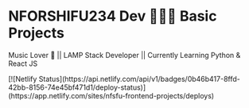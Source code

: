 # NFORSHIFU234 Dev 🧑‍💻🖤 Basic Projects
<p>
  Music Lover 🎵 || LAMP Stack Developer || Currently Learning Python & React JS
</p>
[![Netlify Status](https://api.netlify.com/api/v1/badges/0b46b417-8ffd-42bb-8156-74e45bf471d1/deploy-status)](https://app.netlify.com/sites/nfsfu-frontend-projects/deploys)
